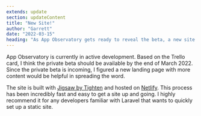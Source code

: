 ```yaml
---
extends: update
section: updateContent
title: "New Site!"
author: "Garrett"
date: "2022-03-15"
heading: "As App Observatory gets ready to reveal the beta, a new site to showcase it and provide updates was needed. There are so many exciting things coming!"
---
```

App Observatory is currently in active development. Based on the Trello card, 
I think the private beta should be available by the end of March 2022. Since 
the private beta is incoming, I figured a new landing page with more content 
would be helpful in spreading the word.

The site is built with 
<a href="https://jigsaw.tighten.com/" target="_blank">Jigsaw by Tighten</a> 
and hosted on <a href="https://netlify.com" target="_blank">Netlify</a>. 
This process has been incredibly fast and easy to get a site up and going. 
I highly recommend it for any developers familiar with Laravel that wants 
to quickly set up a static site. 
